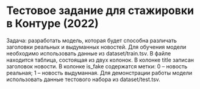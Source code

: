 # Тестовое задание для стажировки в Контуре (2022)
Задача: разработать модель, которая будет способна различать заголовки реальных и выдуманных новостей.
Для обучения модели необходимо использовать данные из dataset/train.tsv. В файле находится таблица, состоящая из двух колонок.
В колонке title записан заголовок новости. 
В колонке is_fake содержатся метки: 0 – новость реальная; 1 – новость выдуманная.
Для демонстрации работы модели использовать данные тестового набора из dataset/test.tsv.
